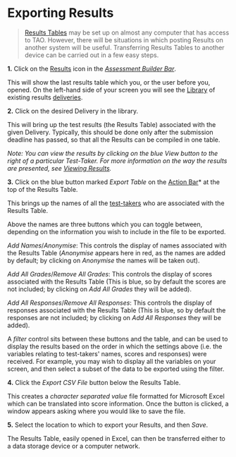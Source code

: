 # Exporting Results

>[Results Tables](../appendix/glossary.md#results-table) may be set up on almost any computer that has access to TAO. However, there will be situations in which posting Results on another system will be useful. Transferring Results Tables to another device can be carried out in a few easy steps.

**1.**  Click on the [Results](../appendix/glossary.md#results) icon in the *[Assessment Builder Bar](../appendix/glossary.md#assessment-builder-bar)*.

This will show the last results table which you, or the user before you, opened. On the left-hand side of your screen you will see the [Library](../appendix/glossary.md#library) of existing results [deliveries](../appendix/glossary.md#delivery).

**2.** Click on the desired Delivery in the library. 

This will bring up the test results (the Results Table) associated with the given Delivery. Typically, this should be done only after the submission deadline has passed, so that all the Results can be compiled in one table.

*Note: You can view the results by clicking on the blue View button to the right of a particular Test-Taker. For more information on the way the results are presented, see [Viewing Results]().*

**3.** Click on the blue button marked *Export Table* on the [Action Bar](../appendix/glossary.md#action-bar)* at the top of the Results Table.

This brings up the names of all the [test-takers](../appendix/glossary.md#test-taker) who are associated with the Results Table. 

Above the names are three buttons which you can toggle between, depending on the information you wish to include in the file to be exported.

*Add Names*/*Anonymise*: This controls the display of names associated with the Results Table (*Anonymise* appears here in red, as the names are added by default; by clicking on *Anonymise* the names will be taken out).

*Add All Grades*/*Remove All Grades*: This controls the display of scores associated with the Results Table (This is blue, so by default the scores are not included; by clicking on *Add All Grades* they will be added).

*Add All Responses*/*Remove All Responses*: This controls the display of responses associated with the Results Table (This is blue, so by default the responses are not included; by clicking on *Add All Responses* they will be added). 

A *filter* control sits between these buttons and the table, and can be used to display the results based on the order in which the settings above (i.e. the variables relating to test-takers' names, scores and responses) were received. For example, you may wish to display all the variables on your screen, and then select a subset of the data to be exported using the filter.


**4.** Click the *Export CSV File* button below the Results Table.

This creates a *character separated value* file formatted for Microsoft Excel which can be translated into score information. Once the button is clicked, a window appears asking where you would like to save the file.

**5.** Select the location to which to export your Results, and then *Save*.

The Results Table, easily opened in Excel, can then be transferred either to a data storage device or a computer network.